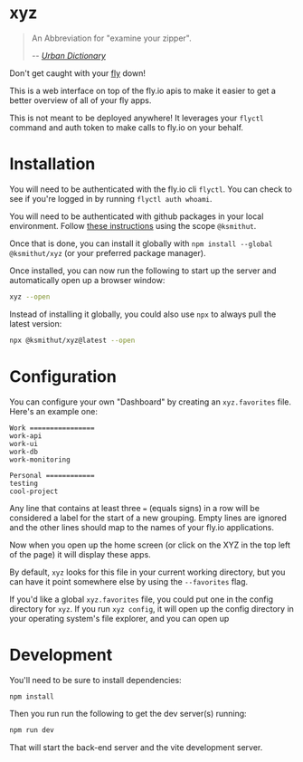 # xyz

> An Abbreviation for "examine your zipper".
>
> --
> <cite>[Urban Dictionary](https://www.urbandictionary.com/define.php?term=xyz)</cite>

Don't get caught with your [fly](https://fly.io/) down!

This is a web interface on top of the fly.io apis to make it easier to get a
better overview of all of your fly apps.

This is not meant to be deployed anywhere! It leverages your `flyctl` command
and auth token to make calls to fly.io on your behalf.

# Installation

You will need to be authenticated with the fly.io cli `flyctl`. You can check to
see if you're logged in by running `flyctl auth whoami`.

You will need to be authenticated with github packages in your local
environment. Follow
[these instructions](https://docs.github.com/en/packages/working-with-a-github-packages-registry/working-with-the-npm-registry#authenticating-with-a-personal-access-token)
using the scope `@ksmithut`.

Once that is done, you can install it globally with
`npm install --global @ksmithut/xyz` (or your preferred package manager).

Once installed, you can now run the following to start up the server and
automatically open up a browser window:

```sh
xyz --open
```

Instead of installing it globally, you could also use `npx` to always pull the
latest version:

```sh
npx @ksmithut/xyz@latest --open
```

# Configuration

You can configure your own "Dashboard" by creating an `xyz.favorites` file.
Here's an example one:

```
Work ================
work-api
work-ui
work-db
work-monitoring

Personal ============
testing
cool-project
```

Any line that contains at least three `=` (equals signs) in a row will be
considered a label for the start of a new grouping. Empty lines are ignored and
the other lines should map to the names of your fly.io applications.

Now when you open up the home screen (or click on the XYZ in the top left of the
page) it will display these apps.

By default, `xyz` looks for this file in your current working directory, but you
can have it point somewhere else by using the `--favorites` flag.

If you'd like a global `xyz.favorites` file, you could put one in the config
directory for `xyz`. If you run `xyz config`, it will open up the config
directory in your operating system's file explorer, and you can open up

# Development

You'll need to be sure to install dependencies:

```sh
npm install
```

Then you run run the following to get the dev server(s) running:

```sh
npm run dev
```

That will start the back-end server and the vite development server.
